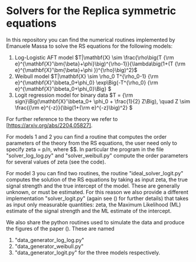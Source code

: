 # Solvers for the Replica symmetric equations

In this repository you can find the numerical routines implemented by Emanuele Massa to solve the RS equations for the following models:

1) Log-Logistic AFT model  $T|\mathbf{X} \sim  \frac{\rho\big(T {\rm e}^{\mathbf{X}'\bm{\beta}+\phi}\big)^{\rho-1}}{\lambda\big(1+(T {\rm e}^{\mathbf{X}'\bm{\beta}+\phi })^{\rho}\big)^2}$
2) Weibull model $T|\mathbf{X} \sim \rho_0 T^{\rho_0-1} {\rm e}^{\mathbf{X}'\bbeta_0+\phi_0} \exp\Big\{-T^{\rho_0} {\rm e}^{\mathbf{X}'\bbeta_0+\phi_0}\Big\} \$
3) Logit regression model for binary data $T = {\rm sign}\Big(\mathbf{X}'\bbeta_0+ \phi_0 + \frac{1}{2} Z\Big), \quad Z \sim \frac{{\rm e}^{-z}}{\big(1+{\rm e}^{-z}\big)^2} $

For further reference to the theory we refer to [https://arxiv.org/abs/2204.05827].

For models 1 and 2 you can find a routine that computes the order parameters of the theory from the RS equations, the user need only to specify zeta = p/n, where $$. In particular the program in the file "solver_log_log.py" and "solver_weibull.py" compute the order parameters for several values of zeta (see the code).

For model 3 you can find two routines, the routine "ideal_solver_logit.py" computes the solution of the RS equations by taking as input zeta, the true signal strength and the true intercept of the model. These are generally unknown, or must be estimated. For this reason we also provide a different implementation "solver_logit.py" (again see () for further details) that takes as input only measurable quantities: zeta, the Maximum Likelihood (ML) estimate of the signal strength and the ML estimate of the intercept.

We also share the python routines used to simulate the data and produce the figures of the paper (). These are named 
1) "data_generator_log_log.py"
2) "data_generator_weibull.py"
3) "data_generator_logit.py"
for the three models respectively.
